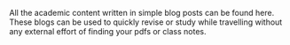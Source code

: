 All the academic content written in simple blog posts can be found here. 
These blogs can be used to quickly revise or study while travelling without any external effort of finding your pdfs or class notes.
